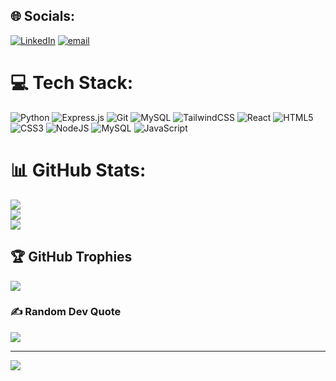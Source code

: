 
## 🌐 Socials:
[![LinkedIn](https://img.shields.io/badge/LinkedIn-%230077B5.svg?logo=linkedin&logoColor=white)](https://linkedin.com/in/https://www.linkedin.com/in/yaswanthbb/) [![email](https://img.shields.io/badge/Email-D14836?logo=gmail&logoColor=white)](mailto:byaswanth2003@gmail.com) 

# 💻 Tech Stack:
![Python](https://img.shields.io/badge/python-3670A0?style=plastic&logo=python&logoColor=ffdd54) ![Express.js](https://img.shields.io/badge/express.js-%23404d59.svg?style=plastic&logo=express&logoColor=%2361DAFB) ![Git](https://img.shields.io/badge/git-%23F05033.svg?style=plastic&logo=git&logoColor=white) ![MySQL](https://img.shields.io/badge/mysql-4479A1.svg?style=plastic&logo=mysql&logoColor=white) ![TailwindCSS](https://img.shields.io/badge/tailwindcss-%2338B2AC.svg?style=plastic&logo=tailwind-css&logoColor=white) ![React](https://img.shields.io/badge/react-%2320232a.svg?style=plastic&logo=react&logoColor=%2361DAFB) ![HTML5](https://img.shields.io/badge/html5-%23E34F26.svg?style=plastic&logo=html5&logoColor=white) ![CSS3](https://img.shields.io/badge/css3-%231572B6.svg?style=plastic&logo=css3&logoColor=white) ![NodeJS](https://img.shields.io/badge/node.js-6DA55F?style=plastic&logo=node.js&logoColor=white) ![MySQL](https://img.shields.io/badge/mysql-4479A1.svg?style=plastic&logo=mysql&logoColor=white) ![JavaScript](https://img.shields.io/badge/javascript-%23323330.svg?style=plastic&logo=javascript&logoColor=%23F7DF1E)
# 📊 GitHub Stats:
![](https://github-readme-stats.vercel.app/api?username=yaswanthbb&theme=dark&hide_border=false&include_all_commits=false&count_private=false)<br/>
![](https://nirzak-streak-stats.vercel.app/?user=yaswanthbb&theme=dark&hide_border=false)<br/>
![](https://github-readme-stats.vercel.app/api/top-langs/?username=yaswanthbb&theme=dark&hide_border=false&include_all_commits=false&count_private=false&layout=compact)

## 🏆 GitHub Trophies
![](https://github-profile-trophy.vercel.app/?username=yaswanthbb&theme=gruvbox&no-frame=true&no-bg=true&margin-w=4)

### ✍️ Random Dev Quote
![](https://quotes-github-readme.vercel.app/api?type=horizontal&theme=gruvbox)

---
[![](https://visitcount.itsvg.in/api?id=yaswanthbb&icon=0&color=0)](https://visitcount.itsvg.in)

<!-- Proudly created with GPRM ( https://gprm.itsvg.in ) -->
